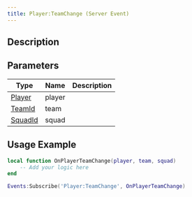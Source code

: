 ```yaml
---
title: Player:TeamChange (Server Event)
---
```

## Description

## Parameters

| Type                                   | Name   | Description |
| -------------------------------------- | ------ | ----------- |
| [Player](/vext/ref/cls/srv/player)  | player |             |
| [TeamId](/vext/ref/cls/fb/teamid)   | team   |             |
| [SquadId](/vext/ref/cls/fb/squadid) | squad  |             |

## Usage Example

``` lua
local function OnPlayerTeamChange(player, team, squad)
    -- Add your logic here
end

Events:Subscribe('Player:TeamChange', OnPlayerTeamChange)
```
